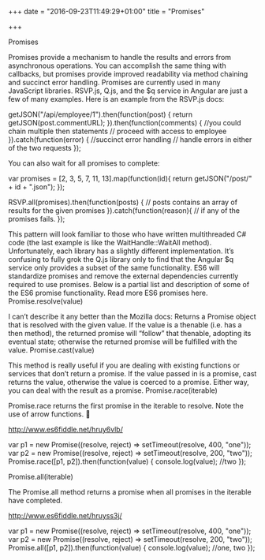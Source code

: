 +++
date = "2016-09-23T11:49:29+01:00"
title = "Promises"

+++

Promises

Promises provide a mechanism to handle the results and errors from asynchronous operations.  You can accomplish the same thing with callbacks, but promises provide improved readability via method chaining and succinct error handling.  Promises are currently used in many JavaScript libraries.  RSVP.js, Q.js, and the $q service in Angular are just a few of many examples.  Here is an example from the RSVP.js docs:

getJSON("/api/employee/1").then(function(post) {
  return getJSON(post.commentURL);
}).then(function(comments) {  //you could chain multiple then statements
  // proceed with access to employee
}).catch(function(error) { //succinct error handling
  // handle errors in either of the two requests
});

You can also wait for all promises to complete:

var promises = [2, 3, 5, 7, 11, 13].map(function(id){
  return getJSON("/post/" + id + ".json");
});

RSVP.all(promises).then(function(posts) {
  // posts contains an array of results for the given promises
}).catch(function(reason){
  // if any of the promises fails.
});

This pattern will look familiar to those who have written multithreaded C# code (the last example is like the WaitHandle::WaitAll method).  Unfortunately, each library has a slightly different implementation.  It’s confusing to fully grok the Q.js library only to find that the Angular $q service only provides a subset of the same functionality.  ES6 will standardize promises and remove the external dependencies currently required to use promises.  Below is a partial list and description of some of the ES6 promise functionality.  Read more ES6 promises here.
Promise.resolve(value)

I can’t describe it any better than the Mozilla docs: Returns a Promise object that is resolved with the given value. If the value is a thenable (i.e. has a then method), the returned promise will “follow” that thenable, adopting its eventual state; otherwise the returned promise will be fulfilled with the value.
Promise.cast(value)

This method is really useful if you are dealing with existing functions or services that don’t return a promise.  If the value passed in is a promise, cast returns the value, otherwise the value is coerced to a promise.  Either way, you can deal with the result as a promise.
Promise.race(iterable)

Promise.race returns the first promise in the iterable to resolve. Note the use of arrow functions. 🙂

http://www.es6fiddle.net/hruy6vlb/

var p1 = new Promise((resolve, reject) => setTimeout(resolve, 400, "one"));
var p2 = new Promise((resolve, reject) => setTimeout(resolve, 200, "two"));
Promise.race([p1, p2]).then(function(value) {
    console.log(value); //two
});

Promise.all(iterable)

The Promise.all method returns a promise when all promises in the iterable have completed.

http://www.es6fiddle.net/hruyss3j/

var p1 = new Promise((resolve, reject) => setTimeout(resolve, 400, "one"));
var p2 = new Promise((resolve, reject) => setTimeout(resolve, 200, "two"));
Promise.all([p1, p2]).then(function(value) {
    console.log(value); //one, two
});
